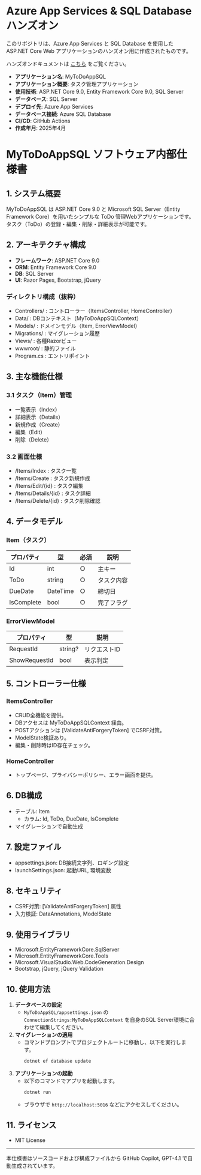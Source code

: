 # Azure App Services & SQL Database ハンズオン

このリポジトリは、Azure App Services と SQL Database を使用した ASP.NET Core Web アプリケーションのハンズオン用に作成されたものです。

ハンズオンドキュメントは [こちら](docs/README.md) をご覧ください。

- **アプリケーション名**: MyToDoAppSQL
- **アプリケーション概要**: タスク管理アプリケーション
- **使用技術**: ASP.NET Core 9.0, Entity Framework Core 9.0, SQL Server
- **データベース**: SQL Server
- **デプロイ先**: Azure App Services
- **データベース接続**: Azure SQL Database
- **CI/CD**: GitHub Actions
- **作成年月**: 2025年4月 

# MyToDoAppSQL ソフトウェア内部仕様書

## 1. システム概要
MyToDoAppSQL は ASP.NET Core 9.0 と Microsoft SQL Server（Entity Framework Core）を用いたシンプルな ToDo 管理Webアプリケーションです。タスク（ToDo）の登録・編集・削除・詳細表示が可能です。

## 2. アーキテクチャ構成
- **フレームワーク**: ASP.NET Core 9.0
- **ORM**: Entity Framework Core 9.0
- **DB**: SQL Server
- **UI**: Razor Pages, Bootstrap, jQuery

### ディレクトリ構成（抜粋）
- Controllers/ : コントローラー（ItemsController, HomeController）
- Data/        : DBコンテキスト（MyToDoAppSQLContext）
- Models/      : ドメインモデル（Item, ErrorViewModel）
- Migrations/  : マイグレーション履歴
- Views/       : 各種Razorビュー
- wwwroot/     : 静的ファイル
- Program.cs   : エントリポイント

## 3. 主な機能仕様
### 3.1 タスク（Item）管理
- 一覧表示（Index）
- 詳細表示（Details）
- 新規作成（Create）
- 編集（Edit）
- 削除（Delete）

### 3.2 画面仕様
- /Items/Index : タスク一覧
- /Items/Create : タスク新規作成
- /Items/Edit/{id} : タスク編集
- /Items/Details/{id} : タスク詳細
- /Items/Delete/{id} : タスク削除確認

## 4. データモデル
### Item（タスク）
| プロパティ   | 型        | 必須 | 説明         |
|--------------|-----------|------|--------------|
| Id           | int       | ○    | 主キー       |
| ToDo         | string    | ○    | タスク内容   |
| DueDate      | DateTime  | ○    | 締切日       |
| IsComplete   | bool      | ○    | 完了フラグ   |

### ErrorViewModel
| プロパティ   | 型        | 説明         |
|--------------|-----------|--------------|
| RequestId    | string?   | リクエストID |
| ShowRequestId| bool      | 表示判定     |

## 5. コントローラー仕様
### ItemsController
- CRUD全機能を提供。
- DBアクセスは MyToDoAppSQLContext 経由。
- POSTアクションは [ValidateAntiForgeryToken] でCSRF対策。
- ModelState検証あり。
- 編集・削除時はID存在チェック。

### HomeController
- トップページ、プライバシーポリシー、エラー画面を提供。

## 6. DB構成
- テーブル: Item
  - カラム: Id, ToDo, DueDate, IsComplete
- マイグレーションで自動生成

## 7. 設定ファイル
- appsettings.json: DB接続文字列、ロギング設定
- launchSettings.json: 起動URL, 環境変数

## 8. セキュリティ
- CSRF対策: [ValidateAntiForgeryToken] 属性
- 入力検証: DataAnnotations, ModelState

## 9. 使用ライブラリ
- Microsoft.EntityFrameworkCore.SqlServer
- Microsoft.EntityFrameworkCore.Tools
- Microsoft.VisualStudio.Web.CodeGeneration.Design
- Bootstrap, jQuery, jQuery Validation

## 10. 使用方法
1. **データベースの設定**
   - `MyToDoAppSQL/appsettings.json` の `ConnectionStrings:MyToDoAppSQLContext` を自身のSQL Server環境に合わせて編集してください。
2. **マイグレーションの適用**
   - コマンドプロンプトでプロジェクトルートに移動し、以下を実行します。
     ```bash
     dotnet ef database update
     ```
3. **アプリケーションの起動**
   - 以下のコマンドでアプリを起動します。
     ```bash
     dotnet run
     ```
   - ブラウザで `http://localhost:5016` などにアクセスしてください。

## 11. ライセンス
- MIT License

---

本仕様書はソースコードおよび構成ファイルから GitHub Copilot, GPT-4.1 で自動生成されています。